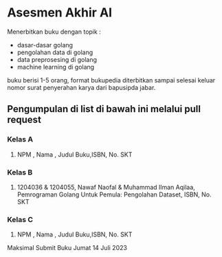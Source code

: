 # Asesmen Akhir AI

Menerbitkan buku dengan topik :
* dasar-dasar golang
* pengolahan data di golang
* data preprosesing di golang
* machine learning di golang

buku berisi 1-5 orang, format bukupedia diterbitkan sampai selesai keluar nomor surat penyerahan karya dari bapusipda jabar.

## Pengumpulan di list di bawah ini melalui pull request

### Kelas A
1. NPM , Nama , Judul Buku,ISBN, No. SKT

### Kelas B
1. 1204036 & 1204055, Nawaf Naofal & Muhammad Ilman Aqilaa, Pemrograman Golang Untuk Pemula: Pengolahan Dataset, ISBN, No. SKT

### Kelas C
1. NPM , Nama , Judul Buku,ISBN, No. SKT

Maksimal Submit Buku Jumat 14 Juli 2023
